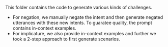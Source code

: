 This folder contains the code to generate various kinds of challenges.
* For negation, we manually negate the intent and then generate negated utterances with these new intents. To guaratee quality, the prompt contains in-context examples.
* For implicature, we also provide in-context examples and further we took a 2-step approach to first generate scenarios.